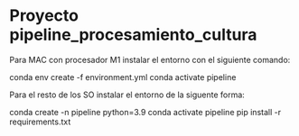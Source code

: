 # Proyecto pipeline_procesamiento_cultura

Para MAC con procesador M1 instalar el entorno con el siguiente comando:

conda env create -f environment.yml
conda activate pipeline

Para el resto de los SO instalar el entorno de la siguente forma:

conda create -n pipeline python=3.9
conda activate pipeline
pip install -r requirements.txt
